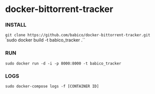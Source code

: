 # docker-bittorrent-tracker

### INSTALL
`git clone https://github.com/babico/docker-bittorrent-tracker.git`
`sudo docker build -t babico_tracker .``


### RUN
`sudo docker run -d -i -p 8000:8000 -t babico_tracker`

### LOGS
`sudo docker-compose logs -f [CONTAINER ID]`
